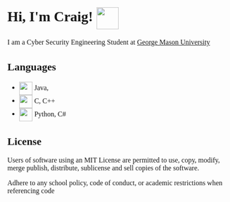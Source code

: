 <div style="font-family: Consolas; font-size: 16px;">

<!-- Lead Section -->

<h1> 
    Hi, I'm Craig!
    <img align="center" src="https://media1.giphy.com/media/v1.Y2lkPTc5MGI3NjExbTVhemg4MG1mbDlkaGF4NWtsYWJhdHdzZnZlY3gx         cmZ2aHd1ZWMxdSZlcD12MV9pbnRlcm5hbF9naWZfYnlfaWQmY3Q9cw/kH1DBkPNyZPOk0BxrM/giphy.gif" width="50">
</h1>


<p>I am a Cyber Security Engineering Student at <a href="https://www.gmu.edu">George Mason University</a>




<!-- Portfolio Information -->

<!--
<style>
.column {
  float: left;
  width: 50%;
}

.row:after {
  content: "";
  display: table;
  clear: both;
}
</style>

<div class="row">
    <div class="column"> -->

<h2>Languages</h2>
        <ul>
            <li> 
                <img align="center" src="https://seeklogo.com/images/J/java-logo-7833D1D21A-seeklogo.com.png" width="30">
                Java, 
            <li>
                <img align="center" src="https://seeklogo.com/images/C/c-language-logo-CE0F92E683-seeklogo.com.png" width="30">
                C, C++
            <li> 
                <img align="center" src="https://seeklogo.com/images/P/python-logo-A32636CAA3-seeklogo.com.png" width="30">
                Python, C#
        </ul>
    <!--
    </div>
    <div class="column">
    
        <img src="https://imgur.com/xgFfe17.png" width="350">
    -->
    <!--</div>-->
</div>

## Portfolio

<p>This public portfolio contains a combination of personal projects, research projects, and school assignments.
At any moment, a number of repositories may be available and marked as public. Those can be found linked throughout the project and in sub-directories. </p>

<!-- Licensing -->

## License

<p>Users of software using an MIT License are permitted to use, copy, modify, merge publish, distribute, sublicense and sell copies of the software.</p>
<p>Adhere to any school policy, code of conduct, or academic restrictions when referencing code</p>
</div>
